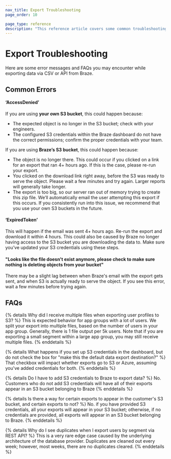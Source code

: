 ```yaml
---
nav_title: Export Troubleshooting
page_order: 10

page_type: reference
description: "This reference article covers some common troubleshooting scenarios for API and CSV exports"
---
```


# Export Troubleshooting

Here are some error messages and FAQs you may encounter while exporting data via CSV or API from Braze.

## Common Errors
#### ‘AccessDenied’ 
If you are using __your own S3 bucket__, this could happen because:
- The expected object is no longer in the S3 bucket; check with your engineers.
- The configured S3 credentials within the Braze dashboard do not have the correct permissions; confirm the proper credentials with your team.

If you are using __Braze’s S3 bucket__, this could happen because:
- The object is no longer there. This could occur if you clicked on a link for an export that ran 4+ hours ago. If this is the case, please re-run your export.
- You clicked on the download link right away, before the S3 was ready to serve the object. Please wait a few minutes and try again. Larger reports will generally take longer. 
- The export is too big, so our server ran out of memory trying to create this zip file. We’ll automatically email the user attempting this export if this occurs. If you consistently run into this issue, we recommend that you use your own S3 buckets in the future.

#### ‘ExpiredToken’
This will happen if the email was sent 4+ hours ago. Re-run the export and download it within 4 hours.
This could also be caused by Braze no longer having access to the S3 bucket you are downloading the data to. Make sure you’ve updated your S3 credentials using these steps.

#### "Looks like the file doesn't exist anymore, please check to make sure nothing is deleting objects from your bucket"
There may be a slight lag between when Braze's email with the export gets sent, and when S3 is actually ready to serve the object. If you see this error, wait a few minutes before trying again.


## FAQs

{% details Why did I receive multiple files when exporting user profiles to S3? %}
This is expected behavior for app groups with a lot of users. We split your export into multiple files, based on the number of users in your app group. Generally, there is 1 file output per 5k users. Note that if you are exporting a small segment within a large app group, you may still receive multiple files. 
{% enddetails %}

{% details What happens if you set up S3 credentials in the dashboard, but do not check the box for "make this the default data export destination?" %}
That checkbox will impact whether exports go to S3 or Azure, assuming you've added credentials for both. 
{% enddetails %}

{% details Do I have to add S3 credentials to Braze to export data? %}
No. Customers who do not add S3 credentials will have all of their exports appear in an S3 bucket belonging to Braze
{% enddetails %}

{% details Is there a way for certain exports to appear in the customer's S3 bucket, and certain exports to not? %}
No. if you have provided S3 credentials, all your exports will appear in your S3 bucket; otherwise, if no credentials are provided, all exports will appear in an S3 bucket belonging to Braze.
{% enddetails %}

{% details Why do I see duplicates when I export users by segment via REST API? %}
This is a very rare edge case caused by the underlying architecture of the database provider. Duplicates are cleaned out every week; however, most weeks, there are no duplicates cleared. 
{% enddetails %}

